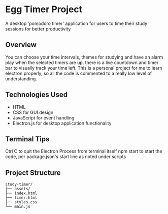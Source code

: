 # Egg Timer Project

A desktop 'pomodoro timer' application for users to time their study sessions for better productivity


## Overview

You can choose your time intervals, themes for studying and have an alarm play when the selected timers are up. there is a live countdown and timer bar to visually track your time left. This is a personal project for me to learn electron properly, so all the code is commented to a really low level of understanding.


## Technologies Used

- HTML
- CSS for GUI design
- JavaScript for event handling
- Electron.js for desktop application functionality

## Terminal Tips
Ctrl C to quit the Electron Process from terminal itself
npm start to start the code, per package.json's start line as noted under scripts

## Project Structure

```
study-timer/
├── assets/
├── index.html
├── timer.html
├── styles.css
└── main.js
```
